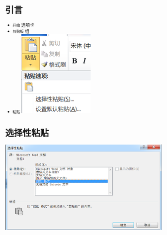 # 引言
- `开始` 选项卡
- `剪贴板` 组
- `粘贴`
 ![](../../../../Resource/Pasted%20image%2020250426204007.png)
# 选择性粘贴
![](../../../../Resource/Pasted%20image%2020250426204215.png)
